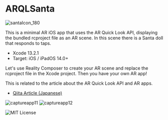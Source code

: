 # ARQLSanta

![santaIcon_180](https://user-images.githubusercontent.com/66309582/146909908-cf5482f2-97c2-481c-8461-72729df2ef39.png)


This is a minimal AR iOS app that uses the AR Quick Look API, displaying the bundled rcproject file as an AR scene. In this scene there is a Santa doll that responds to taps.

- Xcode 13.2.1
- Target: iOS / iPadOS 14.0+

Let's use Reality Composer to create your AR scene and replace the rcproject file in the Xcode project. Then you have your own AR app!


This is related to the article about the AR Quick Look API and AR apps.

- [Qiita Article (Japanese)](https://qiita.com/AtarayoSD/private/2565669347104e824994)


![captureapp11](https://user-images.githubusercontent.com/66309582/146874243-6cf1ec95-3118-49dc-a934-3832b9c57e78.PNG) ![captureapp12](https://user-images.githubusercontent.com/66309582/146874431-69fa31a9-6a7a-483a-b9e6-f0c9a2cc1d85.PNG)

![MIT License](http://img.shields.io/badge/license-MIT-blue.svg?style=flat)

